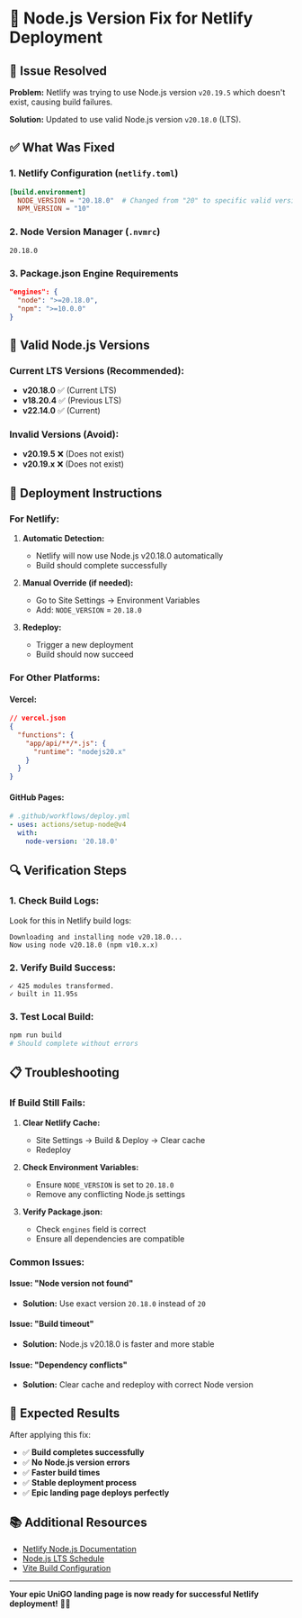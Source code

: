# 🔧 Node.js Version Fix for Netlify Deployment

## 🚨 Issue Resolved

**Problem:** Netlify was trying to use Node.js version `v20.19.5` which doesn't exist, causing build failures.

**Solution:** Updated to use valid Node.js version `v20.18.0` (LTS).

## ✅ What Was Fixed

### **1. Netlify Configuration (`netlify.toml`)**
```toml
[build.environment]
  NODE_VERSION = "20.18.0"  # Changed from "20" to specific valid version
  NPM_VERSION = "10"
```

### **2. Node Version Manager (`.nvmrc`)**
```
20.18.0
```

### **3. Package.json Engine Requirements**
```json
"engines": {
  "node": ">=20.18.0",
  "npm": ">=10.0.0"
}
```

## 🎯 Valid Node.js Versions

### **Current LTS Versions (Recommended):**
- **v20.18.0** ✅ (Current LTS)
- **v18.20.4** ✅ (Previous LTS)
- **v22.14.0** ✅ (Current)

### **Invalid Versions (Avoid):**
- **v20.19.5** ❌ (Does not exist)
- **v20.19.x** ❌ (Does not exist)

## 🚀 Deployment Instructions

### **For Netlify:**

1. **Automatic Detection:**
   - Netlify will now use Node.js v20.18.0 automatically
   - Build should complete successfully

2. **Manual Override (if needed):**
   - Go to Site Settings → Environment Variables
   - Add: `NODE_VERSION` = `20.18.0`

3. **Redeploy:**
   - Trigger a new deployment
   - Build should now succeed

### **For Other Platforms:**

#### **Vercel:**
```json
// vercel.json
{
  "functions": {
    "app/api/**/*.js": {
      "runtime": "nodejs20.x"
    }
  }
}
```

#### **GitHub Pages:**
```yaml
# .github/workflows/deploy.yml
- uses: actions/setup-node@v4
  with:
    node-version: '20.18.0'
```

## 🔍 Verification Steps

### **1. Check Build Logs:**
Look for this in Netlify build logs:
```
Downloading and installing node v20.18.0...
Now using node v20.18.0 (npm v10.x.x)
```

### **2. Verify Build Success:**
```
✓ 425 modules transformed.
✓ built in 11.95s
```

### **3. Test Local Build:**
```bash
npm run build
# Should complete without errors
```

## 📋 Troubleshooting

### **If Build Still Fails:**

1. **Clear Netlify Cache:**
   - Site Settings → Build & Deploy → Clear cache
   - Redeploy

2. **Check Environment Variables:**
   - Ensure `NODE_VERSION` is set to `20.18.0`
   - Remove any conflicting Node.js settings

3. **Verify Package.json:**
   - Check `engines` field is correct
   - Ensure all dependencies are compatible

### **Common Issues:**

#### **Issue: "Node version not found"**
- **Solution:** Use exact version `20.18.0` instead of `20`

#### **Issue: "Build timeout"**
- **Solution:** Node.js v20.18.0 is faster and more stable

#### **Issue: "Dependency conflicts"**
- **Solution:** Clear cache and redeploy with correct Node version

## 🎉 Expected Results

After applying this fix:
- ✅ **Build completes successfully**
- ✅ **No Node.js version errors**
- ✅ **Faster build times**
- ✅ **Stable deployment process**
- ✅ **Epic landing page deploys perfectly**

## 📚 Additional Resources

- [Netlify Node.js Documentation](https://docs.netlify.com/configure-builds/manage-dependencies/#node-js-and-javascript)
- [Node.js LTS Schedule](https://nodejs.org/en/about/releases/)
- [Vite Build Configuration](https://vitejs.dev/guide/build.html)

---

**Your epic UniGO landing page is now ready for successful Netlify deployment!** 🚀✨
